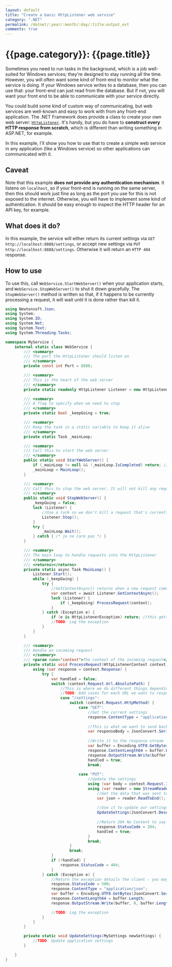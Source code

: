 ```yaml
---
layout: default
title: "Create a basic HttpListener web service"
category: ".NET"
permalink: /dotnet/:year/:month/:day/:title:output_ext
comments: true
---
```


# {{page.category}}: {{page.title}}

Sometimes you need to run tasks in the background, which is a job well-suited for Windows services;
they're designed to stay running all the time. However, you will often want some kind of front-end
to monitor what the service is doing. If your Windows service writes to a database, then you can use that:
your front-end can just read from the database. But if not, you will want your front end to be able to
communicate with your service directly.

You could build some kind of custom way of communicating, but web services are well-known and easy to work
with from any front-end application. The .NET Framework does provide a class to create your own web server:
[`HttpListener`](https://docs.microsoft.com/en-us/dotnet/framework/network-programming/httplistener).
It's handy, but you do have to **construct every HTTP response from scratch**, which is different than writing
something in ASP.NET, for example.

In this example, I'll show you how to use that to create a simple web service in any application (like a Windows service) so other applications can communicated with it.

## Caveat

Note that this example **does not provide any authentication mechanism**. It listens on `localhost`, so
if your front-end is running on the same server, then this should work just fine as long as the port 
you use for this is not exposed to the internet. Otherwise, you will have to implement some kind of authentication.
It should be easy enough to inspect the HTTP header for an API key, for example.

## What does it do?

In this example, the service will either return its current settings via `GET http://localhost:8888/settings`,
or accept new settings via `PUT http://localhost:8888/settings`. Otherwise it will return an `HTTP 404` response.

## How to use

To use this, call `WebService.StartWebServer()` when your application starts, and `WebService.StopWebServer()` to shut it down gracefully.
The `StopWebServer()` method is written so that, if it happens to be currently processing a request, it will wait until it is done
rather than kill it.

```c#
using Newtonsoft.Json;
using System;
using System.IO;
using System.Net;
using System.Text;
using System.Threading.Tasks;

namespace MyService {
    internal static class WebService {
        /// <summary>
        /// The port the HttpListener should listen on
        /// </summary>
        private const int Port = 8888;

        /// <summary>
        /// This is the heart of the web server
        /// </summary>
        private static readonly HttpListener Listener = new HttpListener { Prefixes = { $"http://localhost:{Port}/" } };

        /// <summary>
        /// A flag to specify when we need to stop
        /// </summary>
        private static bool _keepGoing = true;

        /// <summary>
        /// Keep the task in a static variable to keep it alive
        /// </summary>
        private static Task _mainLoop;

        /// <summary>
        /// Call this to start the web server
        /// </summary>
        public static void StartWebServer() {
            if (_mainLoop != null && !_mainLoop.IsCompleted) return; //Already started
            _mainLoop = MainLoop();
        }

        /// <summary>
        /// Call this to stop the web server. It will not kill any requests currently being processed.
        /// </summary>
        public static void StopWebServer() {
            _keepGoing = false;
            lock (Listener) {
                //Use a lock so we don't kill a request that's currently being processed
                Listener.Stop();
            }
            try {
                _mainLoop.Wait();
            } catch { /* je ne care pas */ }
        }

        /// <summary>
        /// The main loop to handle requests into the HttpListener
        /// </summary>
        /// <returns></returns>
        private static async Task MainLoop() {
            Listener.Start();
            while (_keepGoing) {
                try {
                    //GetContextAsync() returns when a new request come in
                    var context = await Listener.GetContextAsync();
                    lock (Listener) {
                        if (_keepGoing) ProcessRequest(context);
                    }
                } catch (Exception e) {
                    if (e is HttpListenerException) return; //this gets thrown when the listener is stopped
                    //TODO: Log the exception
                }
            }
        }

        /// <summary>
        /// Handle an incoming request
        /// </summary>
        /// <param name="context">The context of the incoming request</param>
        private static void ProcessRequest(HttpListenerContext context) {
            using (var response = context.Response) {
                try {
                    var handled = false;
                    switch (context.Request.Url.AbsolutePath) {
                        //This is where we do different things depending on the URL
                        //TODO: Add cases for each URL we want to respond to
                        case "/settings":
                            switch (context.Request.HttpMethod) {
                                case "GET":
                                    //Get the current settings
                                    response.ContentType = "application/json";
                                    
                                    //This is what we want to send back
                                    var responseBody = JsonConvert.SerializeObject(MyApplicationSettings);
                                    
                                    //Write it to the response stream
                                    var buffer = Encoding.UTF8.GetBytes(responseBody);
                                    response.ContentLength64 = buffer.Length;
                                    response.OutputStream.Write(buffer, 0, buffer.Length);
                                    handled = true;
                                    break;
                                    
                                case "PUT":
                                    //Update the settings
                                    using (var body = context.Request.InputStream)
                                    using (var reader = new StreamReader(body, context.Request.ContentEncoding)) {
                                        //Get the data that was sent to us
                                        var json = reader.ReadToEnd();
                                        
                                        //Use it to update our settings
                                        UpdateSettings(JsonConvert.DeserializeObject<MySettings>(json));
                                        
                                        //Return 204 No Content to say we did it successfully
                                        response.StatusCode = 204;
                                        handled = true;
                                    }
                                    break;
                            }
                            break;
                    }
                    if (!handled) {
                        response.StatusCode = 404;
                    }
                } catch (Exception e) {
                    //Return the exception details the client - you may or may not want to do this
                    response.StatusCode = 500;
                    response.ContentType = "application/json";
                    var buffer = Encoding.UTF8.GetBytes(JsonConvert.SerializeObject(e));
                    response.ContentLength64 = buffer.Length;
                    response.OutputStream.Write(buffer, 0, buffer.Length);

                    //TODO: Log the exception
                }
            }
        }

        private static void UpdateSettings(MySettings newSettings) {
            //TODO: Update application settings
        }

    }
}
```
